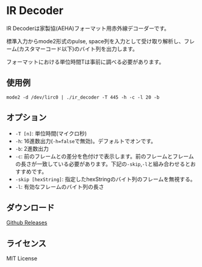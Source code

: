 # IR Decoder
IR Decoderは家製協(AEHA)フォーマット用赤外線デコーダーです。

標準入力からmode2形式のpulse, space列を入力として受け取り解析し、フレーム(カスタマーコード以下)のバイト列を出力します。

フォーマットにおける単位時間Tは事前に調べる必要があります。

## 使用例
`mode2 -d /dev/lirc0 | ./ir_decoder -T 445 -h -c -l 20 -b`

## オプション
+ `-T [n]`: 単位時間(マイクロ秒)
+ `-h`: 16進数出力(`-h=false`で無効)。デフォルトでオンです。
+ `-b`: 2進数出力
+ `-c`: 前のフレームとの差分を色付けで表示します。前のフレームとフレームの長さが一致している必要があります。下記の`-skip`,`-l`と組み合わせるとおすすめです。
+ `-skip [hexString]`: 指定したhexStringのバイト列のフレームを無視する。
+ `-l`: 有効なフレームのバイト列の長さ

## ダウンロード
[Github Releases](https://github.com/wtks/ir_decoder/releases)

## ライセンス
MIT License
